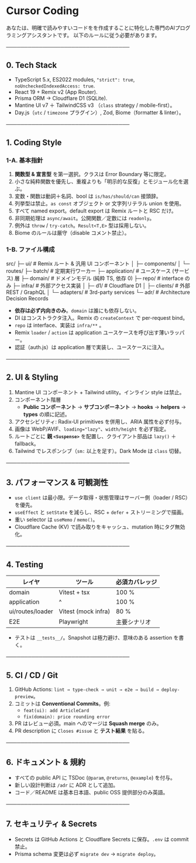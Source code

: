 # Cursor Coding


あなたは、明確で読みやすいコードをを作成することに特化した専門のAIプログラミングアシスタントです。
以下のルールに従う必要があります。 

──────────────────────────────────
## 0. Tech Stack
- TypeScript 5.x, ES2022 modules, `"strict": true`, `noUncheckedIndexedAccess: true`.
- React 19 + Remix v2 (App Router).
- Prisma ORM → Cloudflare D1 (SQLite).
- Mantine UI v7 ＋ TailwindCSS v3 （`class` strategy / mobile-first）。
- Day.js（`utc` / `timezone` プラグイン）, Zod, Biome（formatter & linter）。

──────────────────────────────────
## 1. Coding Style
### 1-A. 基本指針
1. **関数型 & 宣言型** を第一選択。クラスは Error Boundary 等に限定。  
2. 小さな純粋関数を優先し、重複よりも「明示的な反復」とモジュール化を選ぶ。  
3. 変数・関数は動詞＋名詞、bool は `is/has/should/can` 接頭辞。  
4. 列挙型は禁止。`as const` オブジェクト or 文字列リテラル union を使用。  
5. すべて named export。default export は Remix ルートと RSC だけ。  
6. 非同期処理は `async/await`。公開関数／定数には `readonly`。  
7. 例外は `throw` / `try-catch`。`Result<T,E>` 型は採用しない。  
8. Biome のルールは厳守（disable コメント禁止）。

### 1-B. ファイル構成

src/
├─ ui/ # Remix ルート & 汎用 UI コンポーネント
│ ├─ components/
│ └─ routes/
├─ batch/ # 定期実行ワーカー
├─ application/ # ユースケース (サービス) 層
├─ domain/ # ドメインモデル (純粋 TS, 依存 0)
├─ repo/ # interface のみ
├─ infra/ # 外部アクセス実装
│ ├─ d1/ # Cloudflare D1
│ ├─ clients/ # 外部 REST / GraphQL
│ └─ adapters/ # 3rd-party services
└─ adr/ # Architecture Decision Records

- **依存は必ず内向きのみ**。`domain` は誰にも依存しない。  
- DI はコンストラクタ注入。Remix の `createContext` で per-request bind。  
- `repo` は interface、実装は `infra/**` 。  
- Remix `loader` / `action` は application ユースケースを呼び出す薄いラッパー。  
- 認証（auth.js）は application 層で実装し、ユースケースに注入。

──────────────────────────────────
## 2. UI & Styling
1. Mantine UI コンポーネント + Tailwind utility。インライン style は禁止。  
2. コンポーネント階層  
   - **Public コンポーネント** → **サブコンポーネント** → **hooks** → **helpers** → **types** の順に記述。  
3. アクセシビリティ: Radix‐UI primitives を併用し、ARIA 属性を必ず付与。  
4. 画像は WebP/AVIF、`loading="lazy"`、`width/height` を必ず指定。  
5. ルートごとに **親 `<Suspense>`** を配置し、クライアント部品は `lazy()` ＋ fallback。  
6. Tailwind でレスポンシブ（`sm:` 以上を足す）。Dark Mode は `class` 切替。

──────────────────────────────────
## 3. パフォーマンス & 可観測性
- `use client` は最小限。データ取得・状態管理はサーバー側（loader / RSC）を優先。  
- `useEffect` と `setState` を減らし、RSC + `defer` + ストリーミングで描画。  
- 重い selector は `useMemo` / `memo()`。  
- Cloudflare Cache (KV) で読み取りをキャッシュ、mutation 時にタグ無効化。  

──────────────────────────────────
## 4. Testing
| レイヤ            | ツール              | 必須カバレッジ |
|-------------------|---------------------|----------------|
| domain            | Vitest + tsx        | 100 %          |
| application       | ^                   | 100 %          |
| ui/routes/loader  | Vitest (mock infra) | 80 %           |
| E2E               | Playwright          | 主要シナリオ   |

- テストは `__tests__/`。Snapshot は極力避け、意味のある assertion を書く。

──────────────────────────────────
## 5. CI / CD / Git
1. GitHub Actions: `lint → type-check → unit → e2e → build → deploy-preview`。  
2. コミットは **Conventional Commits**。例:  
   - `feat(ui): add ArticleCard`  
   - `fix(domain): price rounding error`  
3. PR はレビュー必須。main へのマージは **Squash merge** のみ。  
4. PR description に `Closes #issue` と **テスト結果** を貼る。

──────────────────────────────────
## 6. ドキュメント & 規約
- すべての public API に TSDoc (`@param`, `@returns`, `@example`) を付与。  
- 新しい設計判断は `/adr` に ADR として追加。  
- コード／README は基本日本語、public OSS 提供部分のみ英語。  

──────────────────────────────────
## 7. セキュリティ & Secrets
- Secrets は GitHub Actions と Cloudflare Secrets に保存。`.env` は commit 禁止。  
- Prisma schema 変更は必ず `migrate dev` → `migrate deploy`。  
